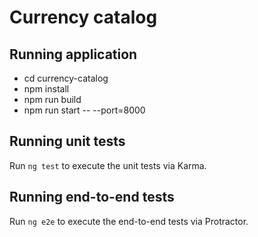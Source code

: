 # Currency catalog

## Running application

- cd currency-catalog
- npm install
- npm run build
- npm run start -- --port=8000

## Running unit tests

Run `ng test` to execute the unit tests via Karma.

## Running end-to-end tests

Run `ng e2e` to execute the end-to-end tests via Protractor.

